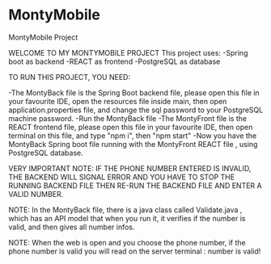 # MontyMobile
MontyMobile Project

WELCOME TO MY MONTYMOBILE PROJECT
This project uses:
-Spring boot as backend
-REACT as frontend
-PostgreSQL as database

TO RUN THIS PROJECT, YOU NEED:


-The MontyBack file is the Spring Boot backend file, please open this file in your favourite IDE, open the resources file inside main,
then open application.properties file, and change the sql password to your PostgreSQL machine password.
-Run the MontyBack file
-The MontyFront file is the REACT frontend file, please open this file in your favourite IDE, then open terminal on this file, and type "npm i", then "npm start"
-Now you have the MontyBack Spring boot file running with the MontyFront REACT file , using PostgreSQL database.


VERY IMPORTANT NOTE: IF THE PHONE NUMBER ENTERED IS INVALID, THE BACKEND WILL SIGNAL ERROR AND YOU HAVE TO STOP THE RUNNING BACKEND FILE THEN RE-RUN THE BACKEND FILE AND ENTER A VALID NUMBER.

NOTE: In the MontyBack file, there is a java class called Validate.java , which has an API model that when you run it, it verifies if the number is valid, and then gives all number infos.

NOTE: When the web is open and you choose the phone number, if the phone number is valid you will read on the server terminal : number is valid!